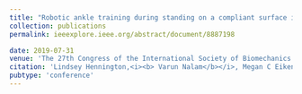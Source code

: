 ```yaml
---
title: "Robotic ankle training during standing on a compliant surface improves paretic ankle motor control, postural balance, and walking in chronic stroke survivors"
collection: publications
permalink: ieeexplore.ieee.org/abstract/document/8887198

date: 2019-07-31
venue: 'The 27th Congress of the International Society of Biomechanics (ISB 2019) / The 43rd Annual Meeting of the American Society of Biomechanics (ASB 2019)'
citation: 'Lindsey Hennington,<i><b> Varun Nalam</b></i>, Megan C Eikenberry, Carolyn L Kinney, Hyunglae Lee'
pubtype: 'conference'
---
```

